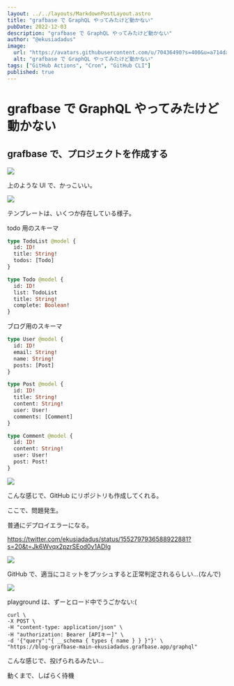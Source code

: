 ```yaml
---
layout: ../../layouts/MarkdownPostLayout.astro
title: "grafbase で GraphQL やってみたけど動かない"
pubDate: 2022-12-03
description: "grafbase で GraphQL やってみたけど動かない"
author: "@ekusiadadus"
image:
  url: "https://avatars.githubusercontent.com/u/70436490?s=400&u=a714da7802c65046265c6848887eecddfc58b5c0&v=4"
  alt: "grafbase で GraphQL やってみたけど動かない"
tags: ["GitHub Actions", "Cron", "GitHub CLI"]
published: true
---
```


# grafbase で GraphQL やってみたけど動かない

## grafbase で、プロジェクトを作成する

![](/images/grafbase/1.png)

上のような UI で、かっこいい。

![](/images/grafbase/2.png)

テンプレートは、いくつか存在している様子。

todo 用のスキーマ

```graphql
type TodoList @model {
  id: ID!
  title: String!
  todos: [Todo]
}

type Todo @model {
  id: ID!
  list: TodoList
  title: String!
  complete: Boolean!
}
```

ブログ用のスキーマ

```graphql
type User @model {
  id: ID!
  email: String!
  name: String!
  posts: [Post]
}

type Post @model {
  id: ID!
  title: String!
  content: String!
  user: User!
  comments: [Comment]
}

type Comment @model {
  id: ID!
  content: String!
  user: User!
  post: Post!
}
```

![](/images/grafbase/3.png)

こんな感じで、GitHub にリポジトリも作成してくれる。

ここで、問題発生。

普通にデプロイエラーになる。

https://twitter.com/ekusiadadus/status/1552797936588922881?s=20&t=Jk6Wvqx2pzrSEod0y1ADIg

![](/images/grafbase/4.png)

GitHub で、適当にコミットをプッシュすると正常判定されるらしい...(なんで)

![](/images/grafbase/5.png)

playground は、ずーとロード中でうごかない:(

```
curl \
-X POST \
-H "content-type: application/json" \
-H "authorization: Bearer [APIキー]" \
-d '{"query":"{ __schema { types { name } } }"}' \
"https://blog-grafbase-main-ekusiadadus.grafbase.app/graphql"
```

こんな感じで、投げられるみたい...

動くまで、しばらく待機
